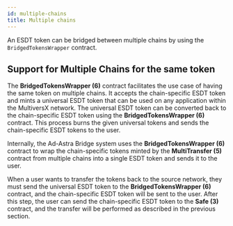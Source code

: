 ```yaml
---
id: multiple-chains
title: Multiple chains
---
```


[comment]: # (mx-context-auto)

An ESDT token can be bridged between multiple chains by using the `BridgedTokensWrapper` contract.

[comment]: # (mx-context-auto)

## Support for Multiple Chains for the same token
The **BridgedTokensWrapper (6)** contract facilitates the use case of having the same token on multiple chains. It accepts the chain-specific ESDT token and mints a universal ESDT token that can be used on any application within the MultiversX network. The universal ESDT token can be converted back to the chain-specific ESDT token using the **BridgedTokensWrapper (6)** contract. This process burns the given universal tokens and sends the chain-specific ESDT tokens to the user.

Internally, the Ad-Astra Bridge system uses the **BridgedTokensWrapper (6)** contract to wrap the chain-specific tokens minted by the **MultiTransfer (5)** contract from multiple chains into a single ESDT token and sends it to the user.

When a user wants to transfer the tokens back to the source network, they must send the universal ESDT token to the **BridgedTokensWrapper (6)** contract, and the chain-specific ESDT token will be sent to the user. After this step, the user can send the chain-specific ESDT token to the **Safe (3)** contract, and the transfer will be performed as described in the previous section.
